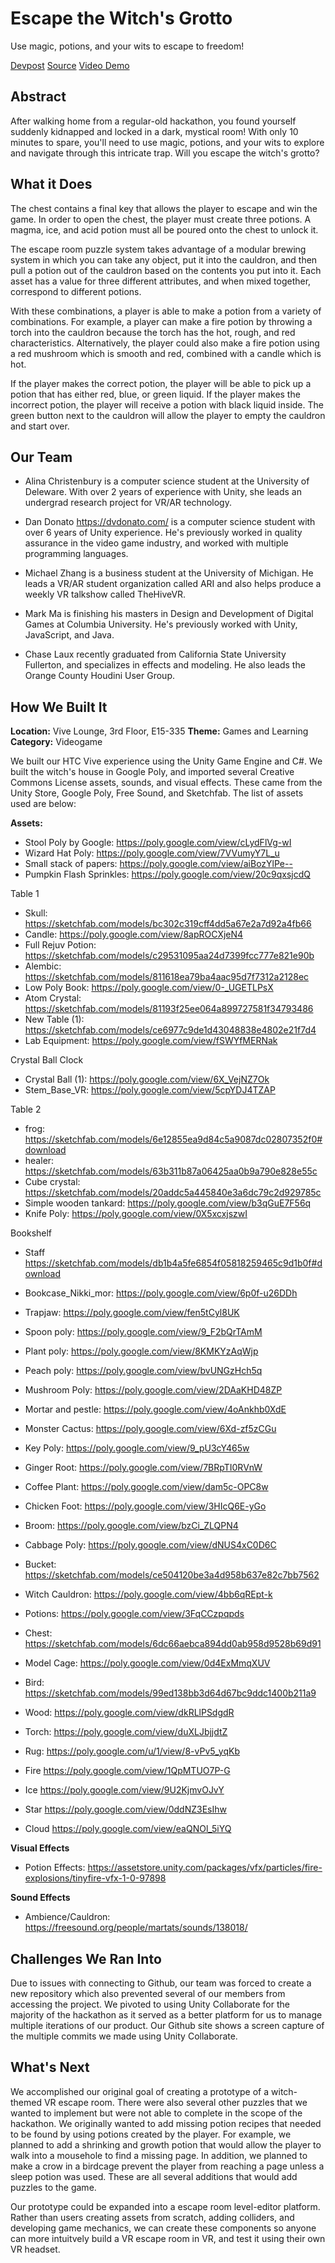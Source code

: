 # Escape the Witch's Grotto

Use magic, potions, and your wits to escape to freedom!

[Devpost](https://devpost.com/software/virtual-escape-room-bj9lwv)
[Source](https://github.com/RealityVirtually2019/vrEscapeRoom)
[Video Demo](https://youtu.be/j4SkaYllHz4)


## Abstract
After walking home from a regular-old hackathon, you found yourself suddenly kidnapped and locked in a dark, mystical room! With only 10 minutes to spare, you'll need to use magic, potions, and your wits to explore and navigate through this intricate trap. Will you escape the witch's grotto?


## What it Does
The chest contains a final key that allows the player to escape and win the game. In order to open the chest, the player must create three potions. A magma, ice, and acid potion must all be poured onto the chest to unlock it.

The escape room puzzle system takes advantage of a modular brewing system in which you can take any object, put it into the cauldron, and then pull a potion out of the cauldron based on the contents you put into it. Each asset has a value for three different attributes, and when mixed together, correspond to different potions.

With these combinations, a player is able to make a potion from a variety of combinations. For example, a player can make a fire potion by throwing a torch into the cauldron because the torch has the hot, rough, and red characteristics. Alternatively, the player could also make a fire potion using a red mushroom which is smooth and red, combined with a candle which is hot.

If the player makes the correct potion, the player will be able to pick up a potion that has either red, blue, or green liquid. If the player makes the incorrect potion, the player will receive a potion with black liquid inside. The green button next to the cauldron will allow the player to empty the cauldron and start over.


## Our Team
- Alina Christenbury is a computer science student at the University of Deleware. With over 2 years of experience with Unity, she leads an undergrad research project for VR/AR technology.

- Dan Donato https://dvdonato.com/ is a computer science student with over 6 years of Unity experience. He's previously worked in quality assurance in the video game industry, and worked with multiple programming languages.

- Michael Zhang is a business student at the University of Michigan. He leads a VR/AR student organization called ARI and also helps produce a weekly VR talkshow called TheHiveVR.

- Mark Ma is finishing his masters in Design and Development of Digital Games at Columbia University. He's previously worked with Unity, JavaScript, and Java.

- Chase Laux recently graduated from California State University Fullerton, and specializes in effects and modeling. He also leads the Orange County Houdini User Group.


## How We Built It
**Location:** Vive Lounge, 3rd Floor, E15-335
**Theme:** Games and Learning
**Category:** Videogame

We built our HTC Vive experience using the Unity Game Engine and C#. We built the witch's house in Google Poly, and imported several Creative Commons License assets, sounds, and visual effects. These came from the Unity Store, Google Poly, Free Sound, and Sketchfab. The list of assets used are below:

**Assets:**
- Stool Poly by Google: https://poly.google.com/view/cLydFlVg-wI
- Wizard Hat Poly: https://poly.google.com/view/7VVumyY7L_u
- Small stack of papers: https://poly.google.com/view/aiBozYlPe--
- Pumpkin Flash Sprinkles: https://poly.google.com/view/20c9qxsjcdQ

Table 1
- Skull: https://sketchfab.com/models/bc302c319cff4dd5a67e2a7d92a4fb66
- Candle: https://poly.google.com/view/8apROCXjeN4  
- Full Rejuv Potion: https://sketchfab.com/models/c29531095aa24d7399fcc777e821e90b
- Alembic: https://sketchfab.com/models/811618ea79ba4aac95d7f7312a2128ec
- Low Poly Book: https://poly.google.com/view/0-_UGETLPsX
- Atom Crystal: https://sketchfab.com/models/81193f25ee064a899727581f34793486
- New Table (1): https://sketchfab.com/models/ce6977c9de1d43048838e4802e21f7d4
- Lab Equipment: https://poly.google.com/view/fSWYfMERNak

Crystal Ball Clock
- Crystal Ball (1): https://poly.google.com/view/6X_VejNZ7Ok
- Stem_Base_VR: https://poly.google.com/view/5cpYDJ4TZAP

Table 2
- frog: https://sketchfab.com/models/6e12855ea9d84c5a9087dc02807352f0#download
- healer: https://sketchfab.com/models/63b311b87a06425aa0b9a790e828e55c
- Cube crystal: https://sketchfab.com/models/20addc5a445840e3a6dc79c2d929785c
- Simple wooden tankard: https://poly.google.com/view/b3qGuE7F56q
- Knife Poly: https://poly.google.com/view/0X5xcxjszwI

Bookshelf
- Staff https://sketchfab.com/models/db1b4a5fe6854f05818259465c9d1b0f#download

- Bookcase_Nikki_mor: https://poly.google.com/view/6p0f-u26DDh

- Trapjaw: https://poly.google.com/view/fen5tCyl8UK

- Spoon poly: https://poly.google.com/view/9_F2bQrTAmM

- Plant poly: https://poly.google.com/view/8KMKYzAqWjp

- Peach poly: https://poly.google.com/view/bvUNGzHch5q
- Mushroom Poly: https://poly.google.com/view/2DAaKHD48ZP
- Mortar and pestle: https://poly.google.com/view/4oAnkhb0XdE
- Monster Cactus: https://poly.google.com/view/6Xd-zf5zCGu
- Key Poly: https://poly.google.com/view/9_pU3cY465w
- Ginger Root: https://poly.google.com/view/7BRpTI0RVnW
- Coffee Plant: https://poly.google.com/view/dam5c-OPC8w
- Chicken Foot: https://poly.google.com/view/3HIcQ6E-yGo
- Broom: https://poly.google.com/view/bzCi_ZLQPN4
- Cabbage Poly: https://poly.google.com/view/dNUS4xC0D6C

- Bucket: https://sketchfab.com/models/ce504120be3a4d958b637e82c7bb7562

- Witch Cauldron: https://poly.google.com/view/4bb6qREpt-k

- Potions: https://poly.google.com/view/3FqCCzpqpds

- Chest: https://sketchfab.com/models/6dc66aebca894dd0ab958d9528b69d91

- Model Cage: https://poly.google.com/view/0d4ExMmqXUV
- Bird: https://sketchfab.com/models/99ed138bb3d64d67bc9ddc1400b211a9
- Wood: https://poly.google.com/view/dkRLlPSdgdR

- Torch: https://poly.google.com/view/duXLJbjjdtZ

- Rug: https://poly.google.com/u/1/view/8-vPv5_yqKb

- Fire https://poly.google.com/view/1QpMTUO7P-G
- Ice https://poly.google.com/view/9U2KjmvOJvY
- Star https://poly.google.com/view/0ddNZ3EsIhw
- Cloud https://poly.google.com/view/eaQNOl_5iYQ

**Visual Effects**
- Potion Effects: https://assetstore.unity.com/packages/vfx/particles/fire-explosions/tinyfire-vfx-1-0-97898

**Sound Effects**
- Ambience/Cauldron: https://freesound.org/people/martats/sounds/138018/


## Challenges We Ran Into
Due to issues with connecting to Github, our team was forced to create a new repository which also prevented several of our members from accessing the project. We pivoted to using Unity Collaborate for the majority of the hackathon as it served as a better platform for us to manage multiple iterations of our product. Our Github site shows a screen capture of the multiple commits we made using Unity Collaborate.  


## What's Next
We accomplished our original goal of creating a prototype of a witch-themed VR escape room. There were also several other puzzles that we wanted to implement but were not able to complete in the scope of the hackathon. We originally wanted to add missing potion recipes that needed to be found by using potions created by the player. For example, we planned to add a shrinking and growth potion that would allow the player to walk into a mousehole to find a missing page. In addition, we planned to make a crow in a birdcage prevent the player from reaching a page unless a sleep potion was used. These are all several additions that would add puzzles to the game.

Our prototype could be expanded into a escape room level-editor platform. Rather than users creating assets from scratch, adding colliders, and developing game mechanics, we can create these components so anyone can more intuitvely build a VR escape room in VR, and test it using their own VR headset.
